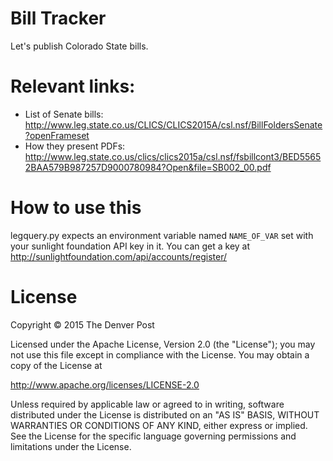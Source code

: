# Bill Tracker
Let's publish Colorado State bills.

# Relevant links:
- List of Senate bills: http://www.leg.state.co.us/CLICS/CLICS2015A/csl.nsf/BillFoldersSenate?openFrameset
- How they present PDFs: http://www.leg.state.co.us/clics/clics2015a/csl.nsf/fsbillcont3/BED55652BAA579B987257D9000780984?Open&file=SB002_00.pdf

# How to use this
legquery.py expects an environment variable named `NAME_OF_VAR` set with your sunlight foundation API key in it. You can get a key at http://sunlightfoundation.com/api/accounts/register/

# License
Copyright © 2015 The Denver Post

Licensed under the Apache License, Version 2.0 (the "License"); you may not use
this file except in compliance with the License. You may obtain a copy of the
License at

http://www.apache.org/licenses/LICENSE-2.0

Unless required by applicable law or agreed to in writing, software distributed
under the License is distributed on an "AS IS" BASIS, WITHOUT WARRANTIES OR
CONDITIONS OF ANY KIND, either express or implied. See the License for the
specific language governing permissions and limitations under the License.
